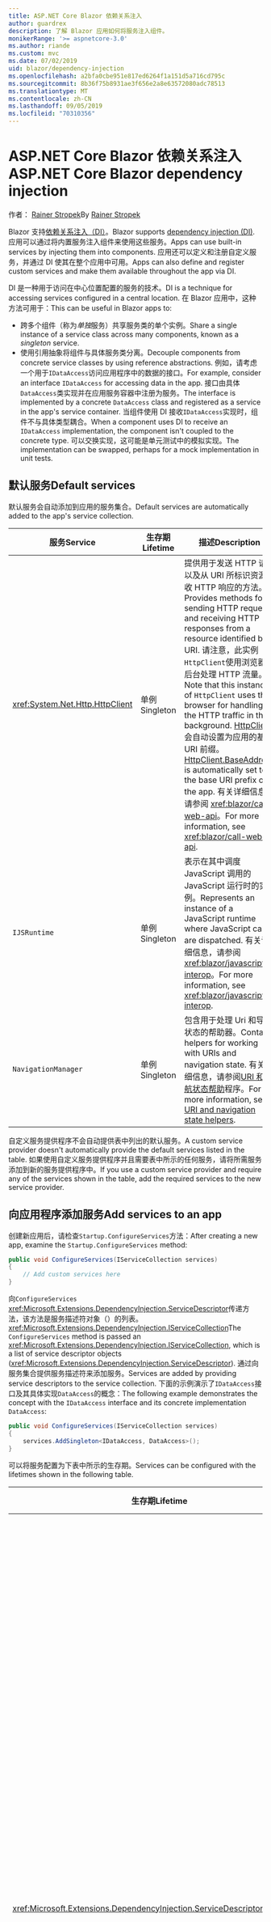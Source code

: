 ```yaml
---
title: ASP.NET Core Blazor 依赖关系注入
author: guardrex
description: 了解 Blazor 应用如何将服务注入组件。
monikerRange: '>= aspnetcore-3.0'
ms.author: riande
ms.custom: mvc
ms.date: 07/02/2019
uid: blazor/dependency-injection
ms.openlocfilehash: a2bfa0cbe951e817ed6264f1a151d5a716cd795c
ms.sourcegitcommit: 8b36f75b8931ae3f656e2a8e63572080adc78513
ms.translationtype: MT
ms.contentlocale: zh-CN
ms.lasthandoff: 09/05/2019
ms.locfileid: "70310356"
---
```

# <a name="aspnet-core-blazor-dependency-injection"></a><span data-ttu-id="06ff7-103">ASP.NET Core Blazor 依赖关系注入</span><span class="sxs-lookup"><span data-stu-id="06ff7-103">ASP.NET Core Blazor dependency injection</span></span>

<span data-ttu-id="06ff7-104">作者： [Rainer Stropek](https://www.timecockpit.com)</span><span class="sxs-lookup"><span data-stu-id="06ff7-104">By [Rainer Stropek](https://www.timecockpit.com)</span></span>

<span data-ttu-id="06ff7-105">Blazor 支持[依赖关系注入（DI）](xref:fundamentals/dependency-injection)。</span><span class="sxs-lookup"><span data-stu-id="06ff7-105">Blazor supports [dependency injection (DI)](xref:fundamentals/dependency-injection).</span></span> <span data-ttu-id="06ff7-106">应用可以通过将内置服务注入组件来使用这些服务。</span><span class="sxs-lookup"><span data-stu-id="06ff7-106">Apps can use built-in services by injecting them into components.</span></span> <span data-ttu-id="06ff7-107">应用还可以定义和注册自定义服务，并通过 DI 使其在整个应用中可用。</span><span class="sxs-lookup"><span data-stu-id="06ff7-107">Apps can also define and register custom services and make them available throughout the app via DI.</span></span>

<span data-ttu-id="06ff7-108">DI 是一种用于访问在中心位置配置的服务的技术。</span><span class="sxs-lookup"><span data-stu-id="06ff7-108">DI is a technique for accessing services configured in a central location.</span></span> <span data-ttu-id="06ff7-109">在 Blazor 应用中，这种方法可用于：</span><span class="sxs-lookup"><span data-stu-id="06ff7-109">This can be useful in Blazor apps to:</span></span>

* <span data-ttu-id="06ff7-110">跨多个组件（称为*单独*服务）共享服务类的单个实例。</span><span class="sxs-lookup"><span data-stu-id="06ff7-110">Share a single instance of a service class across many components, known as a *singleton* service.</span></span>
* <span data-ttu-id="06ff7-111">使用引用抽象将组件与具体服务类分离。</span><span class="sxs-lookup"><span data-stu-id="06ff7-111">Decouple components from concrete service classes by using reference abstractions.</span></span> <span data-ttu-id="06ff7-112">例如，请考虑一个用于`IDataAccess`访问应用程序中的数据的接口。</span><span class="sxs-lookup"><span data-stu-id="06ff7-112">For example, consider an interface `IDataAccess` for accessing data in the app.</span></span> <span data-ttu-id="06ff7-113">接口由具体`DataAccess`类实现并在应用服务容器中注册为服务。</span><span class="sxs-lookup"><span data-stu-id="06ff7-113">The interface is implemented by a concrete `DataAccess` class and registered as a service in the app's service container.</span></span> <span data-ttu-id="06ff7-114">当组件使用 DI 接收`IDataAccess`实现时，组件不与具体类型耦合。</span><span class="sxs-lookup"><span data-stu-id="06ff7-114">When a component uses DI to receive an `IDataAccess` implementation, the component isn't coupled to the concrete type.</span></span> <span data-ttu-id="06ff7-115">可以交换实现，这可能是单元测试中的模拟实现。</span><span class="sxs-lookup"><span data-stu-id="06ff7-115">The implementation can be swapped, perhaps for a mock implementation in unit tests.</span></span>

## <a name="default-services"></a><span data-ttu-id="06ff7-116">默认服务</span><span class="sxs-lookup"><span data-stu-id="06ff7-116">Default services</span></span>

<span data-ttu-id="06ff7-117">默认服务会自动添加到应用的服务集合。</span><span class="sxs-lookup"><span data-stu-id="06ff7-117">Default services are automatically added to the app's service collection.</span></span>

| <span data-ttu-id="06ff7-118">服务</span><span class="sxs-lookup"><span data-stu-id="06ff7-118">Service</span></span> | <span data-ttu-id="06ff7-119">生存期</span><span class="sxs-lookup"><span data-stu-id="06ff7-119">Lifetime</span></span> | <span data-ttu-id="06ff7-120">描述</span><span class="sxs-lookup"><span data-stu-id="06ff7-120">Description</span></span> |
| ------- | -------- | ----------- |
| <xref:System.Net.Http.HttpClient> | <span data-ttu-id="06ff7-121">单例</span><span class="sxs-lookup"><span data-stu-id="06ff7-121">Singleton</span></span> | <span data-ttu-id="06ff7-122">提供用于发送 HTTP 请求以及从 URI 所标识资源接收 HTTP 响应的方法。</span><span class="sxs-lookup"><span data-stu-id="06ff7-122">Provides methods for sending HTTP requests and receiving HTTP responses from a resource identified by a URI.</span></span> <span data-ttu-id="06ff7-123">请注意，此实例`HttpClient`使用浏览器在后台处理 HTTP 流量。</span><span class="sxs-lookup"><span data-stu-id="06ff7-123">Note that this instance of `HttpClient` uses the browser for handling the HTTP traffic in the background.</span></span> <span data-ttu-id="06ff7-124">[HttpClient](xref:System.Net.Http.HttpClient.BaseAddress)会自动设置为应用的基本 URI 前缀。</span><span class="sxs-lookup"><span data-stu-id="06ff7-124">[HttpClient.BaseAddress](xref:System.Net.Http.HttpClient.BaseAddress) is automatically set to the base URI prefix of the app.</span></span> <span data-ttu-id="06ff7-125">有关详细信息，请参阅 <xref:blazor/call-web-api>。</span><span class="sxs-lookup"><span data-stu-id="06ff7-125">For more information, see <xref:blazor/call-web-api>.</span></span> |
| `IJSRuntime` | <span data-ttu-id="06ff7-126">单例</span><span class="sxs-lookup"><span data-stu-id="06ff7-126">Singleton</span></span> | <span data-ttu-id="06ff7-127">表示在其中调度 JavaScript 调用的 JavaScript 运行时的实例。</span><span class="sxs-lookup"><span data-stu-id="06ff7-127">Represents an instance of a JavaScript runtime where JavaScript calls are dispatched.</span></span> <span data-ttu-id="06ff7-128">有关详细信息，请参阅 <xref:blazor/javascript-interop>。</span><span class="sxs-lookup"><span data-stu-id="06ff7-128">For more information, see <xref:blazor/javascript-interop>.</span></span> |
| `NavigationManager` | <span data-ttu-id="06ff7-129">单例</span><span class="sxs-lookup"><span data-stu-id="06ff7-129">Singleton</span></span> | <span data-ttu-id="06ff7-130">包含用于处理 Uri 和导航状态的帮助器。</span><span class="sxs-lookup"><span data-stu-id="06ff7-130">Contains helpers for working with URIs and navigation state.</span></span> <span data-ttu-id="06ff7-131">有关详细信息，请参阅[URI 和导航状态帮助](xref:blazor/routing#uri-and-navigation-state-helpers)程序。</span><span class="sxs-lookup"><span data-stu-id="06ff7-131">For more information, see [URI and navigation state helpers](xref:blazor/routing#uri-and-navigation-state-helpers).</span></span> |

<span data-ttu-id="06ff7-132">自定义服务提供程序不会自动提供表中列出的默认服务。</span><span class="sxs-lookup"><span data-stu-id="06ff7-132">A custom service provider doesn't automatically provide the default services listed in the table.</span></span> <span data-ttu-id="06ff7-133">如果使用自定义服务提供程序并且需要表中所示的任何服务，请将所需服务添加到新的服务提供程序中。</span><span class="sxs-lookup"><span data-stu-id="06ff7-133">If you use a custom service provider and require any of the services shown in the table, add the required services to the new service provider.</span></span>

## <a name="add-services-to-an-app"></a><span data-ttu-id="06ff7-134">向应用程序添加服务</span><span class="sxs-lookup"><span data-stu-id="06ff7-134">Add services to an app</span></span>

<span data-ttu-id="06ff7-135">创建新应用后，请检查`Startup.ConfigureServices`方法：</span><span class="sxs-lookup"><span data-stu-id="06ff7-135">After creating a new app, examine the `Startup.ConfigureServices` method:</span></span>

```csharp
public void ConfigureServices(IServiceCollection services)
{
    // Add custom services here
}
```

<span data-ttu-id="06ff7-136">向`ConfigureServices` <xref:Microsoft.Extensions.DependencyInjection.ServiceDescriptor>传递方法，该方法是服务描述符对象（）的列表。 <xref:Microsoft.Extensions.DependencyInjection.IServiceCollection></span><span class="sxs-lookup"><span data-stu-id="06ff7-136">The `ConfigureServices` method is passed an <xref:Microsoft.Extensions.DependencyInjection.IServiceCollection>, which is a list of service descriptor objects (<xref:Microsoft.Extensions.DependencyInjection.ServiceDescriptor>).</span></span> <span data-ttu-id="06ff7-137">通过向服务集合提供服务描述符来添加服务。</span><span class="sxs-lookup"><span data-stu-id="06ff7-137">Services are added by providing service descriptors to the service collection.</span></span> <span data-ttu-id="06ff7-138">下面的示例演示了`IDataAccess`接口及其具体实现`DataAccess`的概念：</span><span class="sxs-lookup"><span data-stu-id="06ff7-138">The following example demonstrates the concept with the `IDataAccess` interface and its concrete implementation `DataAccess`:</span></span>

```csharp
public void ConfigureServices(IServiceCollection services)
{
    services.AddSingleton<IDataAccess, DataAccess>();
}
```

<span data-ttu-id="06ff7-139">可以将服务配置为下表中所示的生存期。</span><span class="sxs-lookup"><span data-stu-id="06ff7-139">Services can be configured with the lifetimes shown in the following table.</span></span>

| <span data-ttu-id="06ff7-140">生存期</span><span class="sxs-lookup"><span data-stu-id="06ff7-140">Lifetime</span></span> | <span data-ttu-id="06ff7-141">描述</span><span class="sxs-lookup"><span data-stu-id="06ff7-141">Description</span></span> |
| -------- | ----------- |
| <xref:Microsoft.Extensions.DependencyInjection.ServiceDescriptor.Scoped*> | <span data-ttu-id="06ff7-142">Blazor 客户端当前没有 DI 作用域的概念。</span><span class="sxs-lookup"><span data-stu-id="06ff7-142">Blazor client-side doesn't currently have a concept of DI scopes.</span></span> <span data-ttu-id="06ff7-143">`Scoped`注册的服务的行为`Singleton`类似于服务。</span><span class="sxs-lookup"><span data-stu-id="06ff7-143">`Scoped`-registered services behave like `Singleton` services.</span></span> <span data-ttu-id="06ff7-144">但是，服务器端承载模型支持`Scoped`生存期。</span><span class="sxs-lookup"><span data-stu-id="06ff7-144">However, the server-side hosting model supports the `Scoped` lifetime.</span></span> <span data-ttu-id="06ff7-145">在 Razor 组件中，作用域内服务注册的范围为连接。</span><span class="sxs-lookup"><span data-stu-id="06ff7-145">In a Razor component, a scoped service registration is scoped to the connection.</span></span> <span data-ttu-id="06ff7-146">出于此原因，使用作用域内服务的目的是应该作用于当前用户的服务，即使当前目的是在浏览器中运行客户端。</span><span class="sxs-lookup"><span data-stu-id="06ff7-146">For this reason, using scoped services is preferred for services that should be scoped to the current user, even if the current intent is to run client-side in the browser.</span></span> |
| <xref:Microsoft.Extensions.DependencyInjection.ServiceDescriptor.Singleton*> | <span data-ttu-id="06ff7-147">DI 创建服务的*单个实例*。</span><span class="sxs-lookup"><span data-stu-id="06ff7-147">DI creates a *single instance* of the service.</span></span> <span data-ttu-id="06ff7-148">所有需要服务的`Singleton`组件都接收相同服务的实例。</span><span class="sxs-lookup"><span data-stu-id="06ff7-148">All components requiring a `Singleton` service receive an instance of the same service.</span></span> |
| <xref:Microsoft.Extensions.DependencyInjection.ServiceDescriptor.Transient*> | <span data-ttu-id="06ff7-149">每当组件从服务容器获取`Transient`服务的实例时，它都会接收服务的*新实例*。</span><span class="sxs-lookup"><span data-stu-id="06ff7-149">Whenever a component obtains an instance of a `Transient` service from the service container, it receives a *new instance* of the service.</span></span> |

<span data-ttu-id="06ff7-150">DI 系统基于 ASP.NET Core 中的 DI 系统。</span><span class="sxs-lookup"><span data-stu-id="06ff7-150">The DI system is based on the DI system in ASP.NET Core.</span></span> <span data-ttu-id="06ff7-151">有关详细信息，请参阅 <xref:fundamentals/dependency-injection> 。</span><span class="sxs-lookup"><span data-stu-id="06ff7-151">For more information, see <xref:fundamentals/dependency-injection>.</span></span>

## <a name="request-a-service-in-a-component"></a><span data-ttu-id="06ff7-152">在组件中请求服务</span><span class="sxs-lookup"><span data-stu-id="06ff7-152">Request a service in a component</span></span>

<span data-ttu-id="06ff7-153">将服务添加到服务集合后，使用[ \@注入](xref:mvc/views/razor#inject)Razor 指令将服务注入到组件。</span><span class="sxs-lookup"><span data-stu-id="06ff7-153">After services are added to the service collection, inject the services into the components using the [\@inject](xref:mvc/views/razor#inject) Razor directive.</span></span> <span data-ttu-id="06ff7-154">`@inject`具有两个参数：</span><span class="sxs-lookup"><span data-stu-id="06ff7-154">`@inject` has two parameters:</span></span>

* <span data-ttu-id="06ff7-155">键入&ndash;要注入的服务的类型。</span><span class="sxs-lookup"><span data-stu-id="06ff7-155">Type &ndash; The type of the service to inject.</span></span>
* <span data-ttu-id="06ff7-156">属性&ndash;接收注入的应用服务的属性的名称。</span><span class="sxs-lookup"><span data-stu-id="06ff7-156">Property &ndash; The name of the property receiving the injected app service.</span></span> <span data-ttu-id="06ff7-157">属性不需要手动创建。</span><span class="sxs-lookup"><span data-stu-id="06ff7-157">The property doesn't require manual creation.</span></span> <span data-ttu-id="06ff7-158">编译器将创建属性。</span><span class="sxs-lookup"><span data-stu-id="06ff7-158">The compiler creates the property.</span></span>

<span data-ttu-id="06ff7-159">有关详细信息，请参阅 <xref:mvc/views/dependency-injection>。</span><span class="sxs-lookup"><span data-stu-id="06ff7-159">For more information, see <xref:mvc/views/dependency-injection>.</span></span>

<span data-ttu-id="06ff7-160">使用多`@inject`个语句注入不同的服务。</span><span class="sxs-lookup"><span data-stu-id="06ff7-160">Use multiple `@inject` statements to inject different services.</span></span>

<span data-ttu-id="06ff7-161">下面的示例说明如何使用 `@inject`。</span><span class="sxs-lookup"><span data-stu-id="06ff7-161">The following example shows how to use `@inject`.</span></span> <span data-ttu-id="06ff7-162">服务实现`Services.IDataAccess`被注入到组件的属性`DataRepository`中。</span><span class="sxs-lookup"><span data-stu-id="06ff7-162">The service implementing `Services.IDataAccess` is injected into the component's property `DataRepository`.</span></span> <span data-ttu-id="06ff7-163">请注意代码如何只使用`IDataAccess`抽象：</span><span class="sxs-lookup"><span data-stu-id="06ff7-163">Note how the code is only using the `IDataAccess` abstraction:</span></span>

[!code-cshtml[](dependency-injection/samples_snapshot/3.x/CustomerList.razor?highlight=2-3,23)]

<span data-ttu-id="06ff7-164">在内部，生成的属性`DataRepository`（） `InjectAttribute`用特性修饰。</span><span class="sxs-lookup"><span data-stu-id="06ff7-164">Internally, the generated property (`DataRepository`) is decorated with the `InjectAttribute` attribute.</span></span> <span data-ttu-id="06ff7-165">通常不会直接使用此属性。</span><span class="sxs-lookup"><span data-stu-id="06ff7-165">Typically, this attribute isn't used directly.</span></span> <span data-ttu-id="06ff7-166">如果基类对于组件是必需的，并且插入的属性也是基类所必需的，请手动添加`InjectAttribute`：</span><span class="sxs-lookup"><span data-stu-id="06ff7-166">If a base class is required for components and injected properties are also required for the base class, manually add the `InjectAttribute`:</span></span>

```csharp
public class ComponentBase : IComponent
{
    // DI works even if using the InjectAttribute in a component's base class.
    [Inject]
    protected IDataAccess DataRepository { get; set; }
    ...
}
```

<span data-ttu-id="06ff7-167">在从基类派生的组件中，指令`@inject`不是必需的。</span><span class="sxs-lookup"><span data-stu-id="06ff7-167">In components derived from the base class, the `@inject` directive isn't required.</span></span> <span data-ttu-id="06ff7-168">`InjectAttribute`基类的可满足以下要求：</span><span class="sxs-lookup"><span data-stu-id="06ff7-168">The `InjectAttribute` of the base class is sufficient:</span></span>

```cshtml
@page "/demo"
@inherits ComponentBase

<h1>Demo Component</h1>
```

## <a name="use-di-in-services"></a><span data-ttu-id="06ff7-169">在服务中使用 DI</span><span class="sxs-lookup"><span data-stu-id="06ff7-169">Use DI in services</span></span>

<span data-ttu-id="06ff7-170">复杂服务可能需要其他服务。</span><span class="sxs-lookup"><span data-stu-id="06ff7-170">Complex services might require additional services.</span></span> <span data-ttu-id="06ff7-171">在前面的示例中`DataAccess` ，可能`HttpClient`需要默认服务。</span><span class="sxs-lookup"><span data-stu-id="06ff7-171">In the prior example, `DataAccess` might require the `HttpClient` default service.</span></span> <span data-ttu-id="06ff7-172">`@inject`（或`InjectAttribute`）不可用于服务。</span><span class="sxs-lookup"><span data-stu-id="06ff7-172">`@inject` (or the `InjectAttribute`) isn't available for use in services.</span></span> <span data-ttu-id="06ff7-173">必须改为使用*构造函数注入*。</span><span class="sxs-lookup"><span data-stu-id="06ff7-173">*Constructor injection* must be used instead.</span></span> <span data-ttu-id="06ff7-174">通过将参数添加到服务的构造函数中，添加了所需的服务。</span><span class="sxs-lookup"><span data-stu-id="06ff7-174">Required services are added by adding parameters to the service's constructor.</span></span> <span data-ttu-id="06ff7-175">当 DI 创建服务时，它将在构造函数中识别它所需要的服务，并相应地提供这些服务。</span><span class="sxs-lookup"><span data-stu-id="06ff7-175">When DI creates the service, it recognizes the services it requires in the constructor and provides them accordingly.</span></span>

```csharp
public class DataAccess : IDataAccess
{
    // The constructor receives an HttpClient via dependency
    // injection. HttpClient is a default service.
    public DataAccess(HttpClient client)
    {
        ...
    }
}
```

<span data-ttu-id="06ff7-176">构造函数注入的先决条件：</span><span class="sxs-lookup"><span data-stu-id="06ff7-176">Prerequisites for constructor injection:</span></span>

* <span data-ttu-id="06ff7-177">一个构造函数必须存在，其参数可以全部通过 DI 完成。</span><span class="sxs-lookup"><span data-stu-id="06ff7-177">One constructor must exist whose arguments can all be fulfilled by DI.</span></span> <span data-ttu-id="06ff7-178">如果指定默认值，则不允许使用 DI 未涵盖的其他参数。</span><span class="sxs-lookup"><span data-stu-id="06ff7-178">Additional parameters not covered by DI are allowed if they specify default values.</span></span>
* <span data-ttu-id="06ff7-179">适用的构造函数必须是*公共*的。</span><span class="sxs-lookup"><span data-stu-id="06ff7-179">The applicable constructor must be *public*.</span></span>
* <span data-ttu-id="06ff7-180">必须存在一个适用的构造函数。</span><span class="sxs-lookup"><span data-stu-id="06ff7-180">One applicable constructor must exist.</span></span> <span data-ttu-id="06ff7-181">如果出现多义性，DI 会引发异常。</span><span class="sxs-lookup"><span data-stu-id="06ff7-181">In case of an ambiguity, DI throws an exception.</span></span>

## <a name="additional-resources"></a><span data-ttu-id="06ff7-182">其他资源</span><span class="sxs-lookup"><span data-stu-id="06ff7-182">Additional resources</span></span>

* <xref:fundamentals/dependency-injection>
* <xref:mvc/views/dependency-injection>
